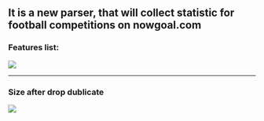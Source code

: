 ## It is a new parser, that will collect statistic for football competitions on nowgoal.com

### Features list:
![](/home/max/projects/nowGoal-Parser/data/columns.png)

***

### Size after drop dublicate
![](/home/max/projects/nowGoal-Parser/data/shape.png)

